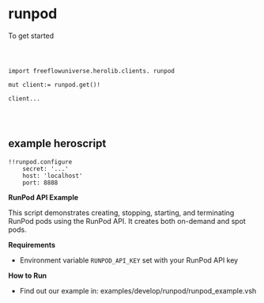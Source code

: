 # runpod



To get started

```vlang



import freeflowuniverse.herolib.clients. runpod

mut client:= runpod.get()!

client...




```

## example heroscript


```hero
!!runpod.configure
    secret: '...'
    host: 'localhost'
    port: 8888
```

**RunPod API Example**

This script demonstrates creating, stopping, starting, and terminating RunPod pods using the RunPod API. It creates both on-demand and spot pods.

**Requirements**

* Environment variable `RUNPOD_API_KEY` set with your RunPod API key

**How to Run**

- Find out our example in: examples/develop/runpod/runpod_example.vsh
